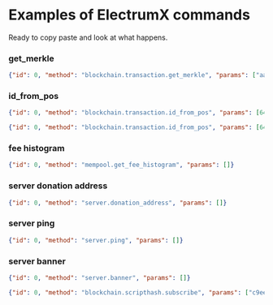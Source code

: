 # Examples of ElectrumX commands

Ready to copy paste and look at what happens.

### get_merkle

```json
{"id": 0, "method": "blockchain.transaction.get_merkle", "params": ["aa526501657ba228b1bc3129b2580375c16c842052d0b5102c292446f2fff1a7", 645618]}
```

### id_from_pos

```json
{"id": 0, "method": "blockchain.transaction.id_from_pos", "params": [645618, 1]}
```

```json
{"id": 0, "method": "blockchain.transaction.id_from_pos", "params": [645618, 1, true]}
```

### fee histogram

```json
{"id": 0, "method": "mempool.get_fee_histogram", "params": []}
```

### server donation address

```json
{"id": 0, "method": "server.donation_address", "params": []}
```

### server ping

```json
{"id": 0, "method": "server.ping", "params": []}
```

### server banner

```json
{"id": 0, "method": "server.banner", "params": []}
```

```json
{"id": 0, "method": "blockchain.scripthash.subscribe", "params": ["c9ee729a1e8fb436fec6fb0a248fe405f1ed68c359b980f947663cdd32e17916"]}
```
